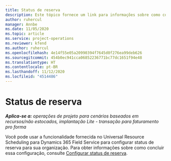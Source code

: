```yaml
---
title: Status de reserva
description: Este tópico fornece um link para informações sobre como configurar status de reserva no Project Operations.
author: ruhercul
manager: Annbe
ms.date: 11/05/2020
ms.topic: article
ms.service: project-operations
ms.reviewer: kfend
ms.author: ruhercul
ms.openlocfilehash: 4e14f55e05a20990394f7645d0f276ea99deb626
ms.sourcegitcommit: 454b0ec941cca06852236771bc77dc1651f94e48
ms.translationtype: HT
ms.contentlocale: pt-BR
ms.lasthandoff: 11/12/2020
ms.locfileid: "4514486"
---
```

# <a name="booking-statuses"></a>Status de reserva

_**Aplica-se a:** operações de projeto para cenários baseados em recursos/não estocados, implantação Lite - transação para faturamento pro forma_

Você pode usar a funcionalidade fornecida no Universal Resource Scheduling para Dynamics 365 Field Service para configurar status de reserva para sua organização. Para obter informações sobre como concluir essa configuração, consulte [Configurar status de reserva](https://docs.microsoft.com/dynamics365/field-service/set-up-booking-statuses).

